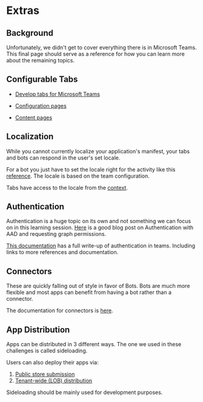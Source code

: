 # Extras

## Background

Unfortunately, we didn't get to cover everything there is in Microsoft Teams. This final page should serve as a reference for how you can learn more about the remaining topics.

## Configurable Tabs

- [Develop tabs for Microsoft Teams](https://docs.microsoft.com/en-us/microsoftteams/platform/concepts/tabs/tabs-overview)

- [Configuration pages](https://docs.microsoft.com/en-us/microsoftteams/platform/concepts/tabs/tabs-configuration)

- [Content pages](https://docs.microsoft.com/en-us/microsoftteams/platform/concepts/tabs/tabs-content)


## Localization

While you cannot currently localize your application's manifest, your tabs and bots can respond in the user's set locale.

For a bot you just have to set the locale right for the activity like this [reference](https://github.com/OfficeDev/microsoft-teams-sample-complete-csharp/blob/32c39268d60078ef54f21fb3c6f42d122b97da22/template-bot-master-csharp/src/controllers/MessagesController.cs#L40). The locale is based on the team configuration.

Tabs have access to the locale from the [context](https://docs.microsoft.com/en-us/microsoftteams/platform/concepts/tabs/tabs-context).

## Authentication

Authentication is a huge topic on its own and not something we can focus on in this learning session. [Here](https://techcommunity.microsoft.com/t5/Microsoft-Teams-Blog/Authentication-SSO-and-Microsoft-Graph-in-Microsoft-Teams-Tabs/ba-p/125366) is a good blog post on Authentication with AAD and requesting graph permissions.

[This documentation](https://docs.microsoft.com/en-us/microsoftteams/platform/concepts/authentication/authentication) has a full write-up of authentication in teams. Including links to more references and documentation.

## Connectors

These are quickly falling out of style in favor of Bots. Bots are much more flexible and most apps can benefit from having a bot rather than a connector.

The documentation for connectors is [here](https://docs.microsoft.com/en-us/microsoftteams/platform/concepts/connectors/connectors).

## App Distribution

Apps can be distributed in 3 different ways. The one we used in these challenges is called sideloading.

Users can also deploy their apps via:
1. [Public store submission](https://docs.microsoft.com/en-us/microsoftteams/platform/publishing/apps-publish)
2. [Tenant-wide (LOB) distribution](https://docs.microsoft.com/en-us/microsoftteams/tenant-apps-catalog-teams)

Sideloading should be mainly used for development purposes.